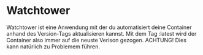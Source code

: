 # Watchtower
Watchtower ist eine Anwendung mit der du automatisiert deine Container anhand des Version-Tags aktualisieren kannst.
Mit dem Tag :latest wird der Container also immer auf die neuste Verison gezogen. 
ACHTUNG! Dies kann natürlich zu Problemem führen.